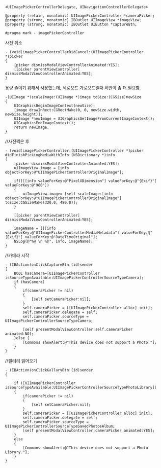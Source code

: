 	
	<UIImagePickerControllerDelegate, UINavigationControllerDelegate>
	
	@property (retain, nonatomic) UIImagePickerController *cameraPicker;
	@property (strong, nonatomic) IBOutlet UIImageView *imageView;
	@property (strong, nonatomic) IBOutlet UIButton *captureBtn;

	#pragma mark - imagePickerController

사진 취소

	- (void)imagePickerControllerDidCancel:(UIImagePickerController *)picker
	{
	    [picker dismissModalViewControllerAnimated:YES];
	    [[picker parentViewController] dismissModalViewControllerAnimated:YES];
	}

용량 줄이기 위해서 사용했는데, 세로모드 가로모드일때 확인이 좀 더 필요함.

	-(UIImage *)scaleImage:(UIImage *)image toSize:(CGSize)newSize
	{  
	    UIGraphicsBeginImageContext(newSize);  
	    [image drawInRect:CGRectMake(0, 0, newSize.width, newSize.height)];  
	    UIImage *newImage = UIGraphicsGetImageFromCurrentImageContext();  
	    UIGraphicsEndImageContext();    
	    return newImage;  
	}

//사진찍은 후

	- (void)imagePickerController:(UIImagePickerController *)picker didFinishPickingMediaWithInfo:(NSDictionary *)info 
	{
	    [picker dismissModalViewControllerAnimated:YES];
	    uiImageView.image = [info objectForKey:@"UIImagePickerControllerOriginalImage"];
	
	    if([[[info valueForKey:@"PixelXDimension"] valueForKey:@"{Exif}"] valueForKey:@"960"])
	    {
	        uiImageView.image= [self scaleImage:[info objectForKey:@"UIImagePickerControllerOriginalImage"] toSize:CGSizeMake(320.0, 480.0)];
	    }
	
	    [[picker parentViewController] dismissModalViewControllerAnimated:YES];
	    
	    imageName = [[[info valueForKey:@"UIImagePickerControllerMediaMetadata"] valueForKey:@"{Exif}"] valueForKey:@"DateTimeOriginal"];
	    NSLog(@"%@ \n %@", info, imageName);
	}

//카메라 시작

	- (IBAction)onClickCaptureBtn:(id)sender 
	{
	    BOOL hasCamera=[UIImagePickerController isSourceTypeAvailable:UIImagePickerControllerSourceTypeCamera];
	    if (hasCamera) 
	    {        
	        if(cameraPicker != nil)
	        {
	            [self setCameraPicker:nil];
	        }
	        self.cameraPicker = [[UIImagePickerController alloc] init];
	        self.cameraPicker.delegate = self;
	        self.cameraPicker.sourceType = UIImagePickerControllerSourceTypeCamera;
	                
	        [self presentModalViewController:self.cameraPicker animated:NO];   
	    }else {
	        [Commons showAlert:@"This device does not support a Photo."];
	    }
	}

//갤러리 읽어오기

	- (IBAction)onClickGallaryBtn:(id)sender 
	{
	    
	    if ([UIImagePickerController isSourceTypeAvailable:UIImagePickerControllerSourceTypePhotoLibrary]) 
	    {
	        if(cameraPicker != nil)
	        {
	            [self setCameraPicker:nil];
	        }
	        self.cameraPicker = [[UIImagePickerController alloc] init];
	        self.cameraPicker.delegate = self;
	        self.cameraPicker.sourceType = UIImagePickerControllerSourceTypeSavedPhotosAlbum;
	        [self presentModalViewController:cameraPicker animated:YES];
	    }
	    else 
	    {
	        [Commons showAlert:@"This device does not support a Photo Library."];
	    }
	}

